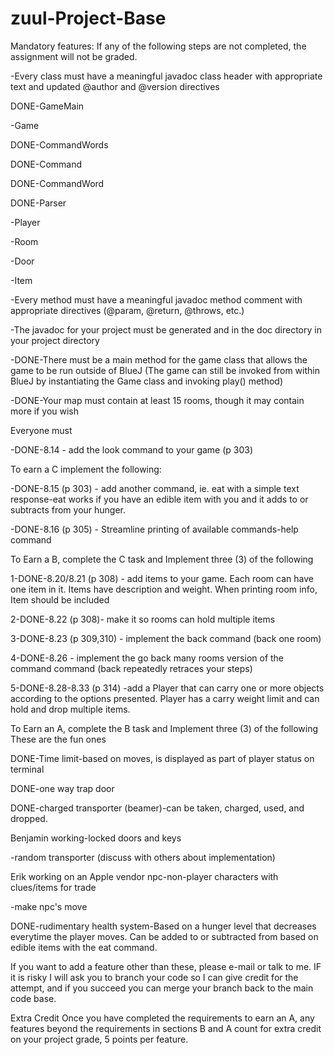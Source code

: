 # zuul-Project-Base
 
Mandatory features:
If any of the following steps are not completed, the assignment will not be graded.

-Every class must have a meaningful javadoc class header with appropriate text and updated @author and @version directives

DONE-GameMain

-Game

DONE-CommandWords

DONE-Command

DONE-CommandWord

DONE-Parser

-Player

-Room

-Door

-Item

-Every method must have a meaningful javadoc method comment with appropriate directives (@param, @return, @throws, etc.)

-The javadoc for your project must be generated and in the doc directory in your project directory

-DONE-There must be a main method for the game class that allows the game to be run outside of BlueJ
(The game can still be invoked from within BlueJ by instantiating the Game class and invoking play() method)

-DONE-Your map must contain at least 15 rooms, though it may contain more if you wish

Everyone must 

-DONE-8.14 - add the look command to your game (p 303) 

To earn a C implement the following:

-DONE-8.15 (p 303) - add another command, ie. eat with a simple text response-eat works if you have an edible item with you and it adds to or subtracts from your hunger.

-DONE-8.16 (p 305) - Streamline printing of available commands-help command
 

To Earn a B, complete the C task and Implement three (3) of the following

1-DONE-8.20/8.21 (p 308) - add items to your game. Each room can have one item in it. Items have description and weight. When printing room info, Item should be included

2-DONE-8.22 (p 308)- make it so rooms can hold multiple items

3-DONE-8.23 (p 309,310) - implement the back command (back one room)

4-DONE-8.26 - implement the go back many rooms version of the command command (back repeatedly retraces your steps)

5-DONE-8.28-8.33  (p 314) -add a Player that can carry one or more objects according to the options presented. Player has a carry weight limit and can hold and drop multiple items.


To Earn an A, complete the B task and Implement three (3) of the following
These are the fun ones

DONE-Time limit-based on moves, is displayed as part of player status on terminal

DONE-one way trap door

DONE-charged transporter (beamer)-can be taken, charged, used, and dropped.

Benjamin working-locked doors and keys

-random transporter (discuss with others about implementation)

Erik working on an Apple vendor npc-non-player characters with clues/items for trade

-make npc's move 

DONE-rudimentary health system-Based on a hunger level that decreases everytime the player moves.  Can be added to or subtracted from  based on edible items with the eat command.

If you want to add a feature other than these, please e-mail or talk to me. IF it is risky I will ask you to branch your code so I can give credit for the attempt, and if you succeed you can merge your branch back to the main code base. 

 

Extra Credit
Once you have completed the requirements to earn an A, any features beyond the requirements in sections B and A count for extra credit on your project grade,  5 points per feature.
